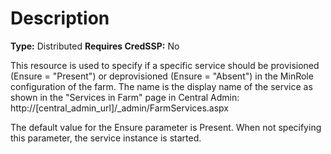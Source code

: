 # Description

**Type:** Distributed
**Requires CredSSP:** No

This resource is used to specify if a specific service should be provisioned
(Ensure = "Present") or deprovisioned (Ensure = "Absent") in the MinRole
configuration of the farm. The name is the display name of the service as
shown in the "Services in Farm" page in Central Admin:
http://[central_admin_url]/_admin/FarmServices.aspx

The default value for the Ensure parameter is Present. When not specifying this
parameter, the service instance is started.
